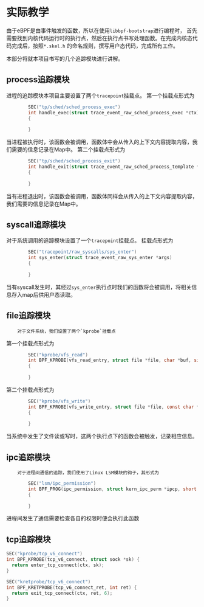 # 实际教学

由于eBPF是由事件触发的函数，所以在使用`libbpf-bootstrap`进行编程时，
首先需要找到内核代码运行时的执行点，然后在执行点书写处理函数。在完成内核态代码完成后，按照`*.skel.h`
的命名规则，撰写用户态代码，完成所有工作。 

本部分将就本项目书写的几个追踪模块进行讲解。
## process追踪模块

进程的追踪模块本项目主要设置了两个`tracepoint`挂载点。
第一个挂载点形式为

```c
        SEC("tp/sched/sched_process_exec")
        int handle_exec(struct trace_event_raw_sched_process_exec *ctx)
        {
    
        }
```

当进程被执行时，该函数会被调用，函数体中会从传入的上下文内容提取内容，我们需要的信息记录在Map中。
第二个挂载点形式为

```c
        SEC("tp/sched/sched_process_exit")
        int handle_exit(struct trace_event_raw_sched_process_template *ctx)
        {
            
        }
```

当有进程退出时，该函数会被调用，函数体同样会从传入的上下文内容提取内容，我们需要的信息记录在Map中。

## syscall追踪模块

对于系统调用的追踪模块设置了一个`tracepoint`挂载点。
挂载点形式为
```c
        SEC("tracepoint/raw_syscalls/sys_enter")
        int sys_enter(struct trace_event_raw_sys_enter *args)
        {
    
        }
```
当有syscall发生时，其经过`sys_enter`执行点时我们的函数将会被调用，将相关信息存入map后供用户态读取。

## file追踪模块
        对于文件系统，我们设置了两个`kprobe`挂载点
第一个挂载点形式为
```c
        SEC("kprobe/vfs_read")
        int BPF_KPROBE(vfs_read_entry, struct file *file, char *buf, size_t count, loff_t *pos)
        {
    
        }
```
第二个挂载点形式为
```c
        SEC("kprobe/vfs_write")
        int BPF_KPROBE(vfs_write_entry, struct file *file, const char *buf, size_t count, loff_t *pos)
        {
    
        }
```
当系统中发生了文件读或写时，这两个执行点下的函数会被触发，记录相应信息。

## ipc追踪模块
        对于进程间通信的追踪，我们使用了Linux LSM模块的钩子，其形式为
```c
        SEC("lsm/ipc_permission")
        int BPF_PROG(ipc_permission, struct kern_ipc_perm *ipcp, short flag)
        {
    
        }
```
进程间发生了通信需要检查各自的权限时便会执行此函数

## tcp追踪模块

```c
SEC("kprobe/tcp_v6_connect")
int BPF_KPROBE(tcp_v6_connect, struct sock *sk) {
  return enter_tcp_connect(ctx, sk);
}

SEC("kretprobe/tcp_v6_connect")
int BPF_KRETPROBE(tcp_v6_connect_ret, int ret) {
  return exit_tcp_connect(ctx, ret, 6);
}
```